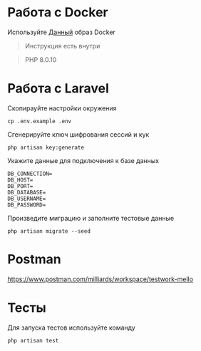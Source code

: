 # Работа с Docker

Используйте [Данный](https://github.com/AlexandrFiner/docker-compose-lamp) образ Docker

> Инструкция есть внутри

> PHP 8.0.10


# Работа с Laravel

Скопирауйте настройки окружения

`` cp .env.example .env ``

Сгенерируйте ключ шифрования сессий и кук

`` php artisan key:generate ``

Укажите данные для подключения к базе данных

````
DB_CONNECTION=
DB_HOST=
DB_PORT=
DB_DATABASE=
DB_USERNAME=
DB_PASSWORD=
````

Произведите миграцию и заполните тестовые данные

`` php artisan migrate --seed ``

# Postman

https://www.postman.com/milliards/workspace/testwork-mello

# Тесты

Для запуска тестов используйте команду

`` php artisan test ``
